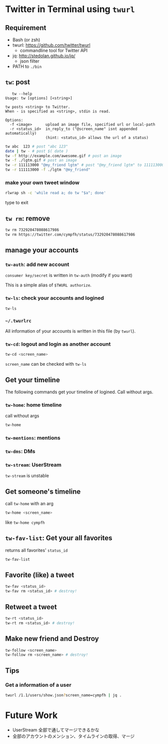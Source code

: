 # Twitter in Terminal using `twurl`

## Requirement

- Bash (or zsh)
- twurl: https://github.com/twitter/twurl
    - commandline tool for Twitter API
- jq: http://stedolan.github.io/jq/
    - json filter
- PATH to `./bin`

## `tw`: post

```
   tw --help
Usage: tw [options] [<string>]

tw posts <string> to Twitter.
When - is specified as <string>, stdin is read.

Options:
  -f <image>      upload an image file, specified url or local-path
  -r <status_id>  in_reply_to ("@screen_name" isnt appended automatically)
                  (hint: <status_id> allows the url of a status)
```

```bash
tw abc  123 # post "abc 123"
date | tw - # post $( date )
tw -f http://example.com/awesome.gif # post an image
tw -f ./lgtm.gif # post an image
tw -r 111113000 "@my_friend lgtm" # post "@my_friend lgtm" to 111113000
tw -r 111113000 -f ./lgtm "@my_friend"
```

### make your own tweet window

```bash
rlwrap sh -c 'while read a; do tw "$a"; done'
```

type <Ctrl-D> to exit

## `tw rm`: remove

```bash
tw rm 732920478088617986
tw rm https://twitter.com/cympfh/status/732920478088617986
```

## manage your accounts

### `tw-auth`: add new account

`consumer key/secret` is written in `tw-auth` (modify if you want)

This is a simple alias of `$TWURL authorize`.

### `tw-ls`: check your accounts and logined

```bash
tw-ls
```

### `~/.twurlrc`

All information of your accounts is written in this file (by `twurl`).

### `tw-cd`: logout and login as another account

```bash
tw-cd <screen_name>
```

`screen_name` can be checked with `tw-ls`

## Get your timeline

The following commands get your timeline of logined.
Call without args.

### `tw-home`: home timeline

call without args

```sh
tw-home
```

### `tw-mentions`: mentions
### `tw-dms`: DMs

### `tw-stream`: UserStream

`tw-stream` is unstable

## Get someone's timeline

call `tw-home` with an arg

```sh
tw-home <screen_name>
```

like `tw-home cympfh`

## `tw-fav-list`: Get your all favorites

returns all favorites' `status_id`

```bash
tw-fav-list
```

## Favorite (like) a tweet

```bash
tw-fav <status_id>
tw-fav rm <status_id> # destroy!
```

## Retweet a tweet

```bash
tw-rt <status_id>
tw-rt rm <status_id> # destroy!
```

## Make new friend and Destroy

```bash
tw-follow <screen_name>
tw-follow rm <screen_name> # destroy!
```

## Tips

### Get a information of a user

```bash
twurl /1.1/users/show.json?screen_name=cympfh | jq .
```

# Future Work

- UserStream 全部で通してマージできるかな
- 全部のアカウントのメンション、タイムラインの取得、マージ

